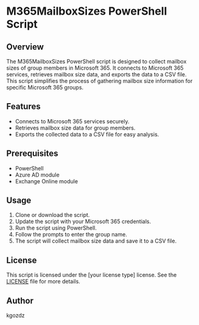 # M365MailboxSizes PowerShell Script

## Overview
The M365MailboxSizes PowerShell script is designed to collect mailbox sizes of group members in Microsoft 365. It connects to Microsoft 365 services, retrieves mailbox size data, and exports the data to a CSV file. This script simplifies the process of gathering mailbox size information for specific Microsoft 365 groups.

## Features
- Connects to Microsoft 365 services securely.
- Retrieves mailbox size data for group members.
- Exports the collected data to a CSV file for easy analysis.

## Prerequisites
- PowerShell
- Azure AD module
- Exchange Online module

## Usage
1. Clone or download the script.
2. Update the script with your Microsoft 365 credentials.
3. Run the script using PowerShell.
4. Follow the prompts to enter the group name.
5. The script will collect mailbox size data and save it to a CSV file.

## License
This script is licensed under the [your license type] license. See the [LICENSE](LICENSE) file for more details.

## Author
kgozdz

